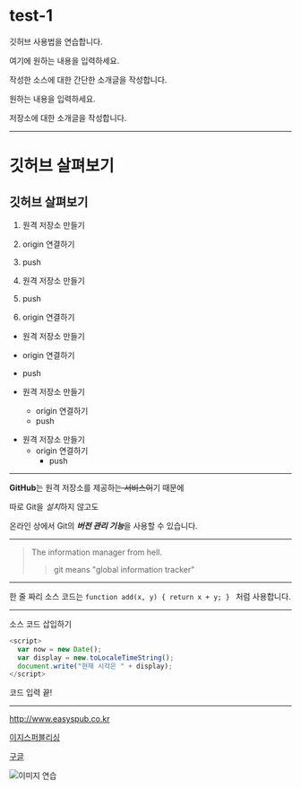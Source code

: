# test-1
깃허브 사용법을 연습합니다.

여기에 원하는 내용을 입력하세요.

작성한 소스에 대한 간단한 소개글을 작성합니다. 

원하는 내용을 입력하세요.

저장소에 대한 소개글을 작성합니다.

---

# 깃허브 살펴보기
## 깃허브 살펴보기

1. 원격 저장소 만들기
2. origin 연결하기
3. push

1. 원격 저장소 만들기
3. push
2. origin 연결하기

- 원격 저장소 만들기
- origin 연결하기
- push

- 원격 저장소 만들기
  - origin 연결하기
  - push
  
+ 원격 저장소 만들기
  - origin 연결하기
    * push
    
---    

**GitHub**는 원격 저장소를 제공하~~는 서비스이~~기 때문에

따로 Git을 *설치*하지 않고도

온라인 상에서 Git의 ***버전 관리 기능***을 사용할 수 있습니다.

---

> The information manager from hell.
>> git means "global information tracker"

---

한 줄 짜리 소스 코드는 `function add(x, y) { return x + y; } ` 처럼 사용합니다.

---

소스 코드 삽입하기

```javascript
<script>
  var now = new Date();
  var display = new.toLocaleTimeString();
  document.write("현재 시각은 " + display);
</script>
```

코드 입력 끝!

---

<http://www.easyspub.co.kr>

[이지스퍼블리싱](http://www.easyspub.co.kr)

[구글](http://google.com, "검색 사이트")

![이미지 연습](http://kyrieko.dothome.co.kr/images/first.jpg)

